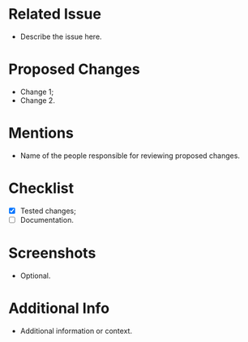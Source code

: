 # Related Issue
- Describe the issue here.

# Proposed Changes
- Change 1;
- Change 2.

# Mentions
- Name of the people responsible for reviewing proposed changes.

# Checklist
- [X] Tested changes;
- [ ] Documentation.

# Screenshots
- Optional.

# Additional Info
- Additional information or context.
